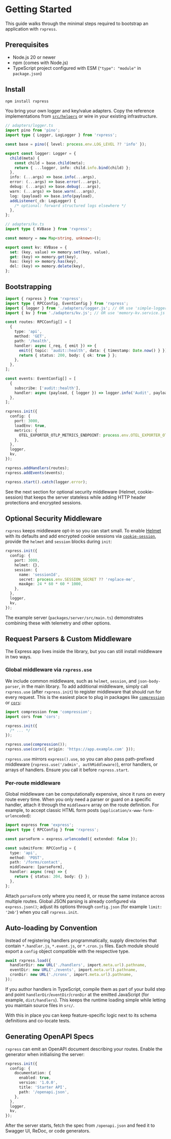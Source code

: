 # Getting Started

This guide walks through the minimal steps required to bootstrap an application with `rxpress`.

## Prerequisites

- Node.js 20 or newer
- npm (comes with Node.js)
- TypeScript project configured with ESM (`"type": "module"` in `package.json`)

## Install

```bash
npm install rxpress
```

You bring your own logger and key/value adapters. Copy the reference implementations from [`src/helpers`](../src/helpers) or wire in your existing infrastructure.

```ts
// adapters/logger.ts
import pino from 'pino';
import type { Logger, LogLogger } from 'rxpress';

const base = pino({ level: process.env.LOG_LEVEL ?? 'info' });

export const logger: Logger = {
  child(meta) {
    const child = base.child(meta);
    return { ...logger, info: child.info.bind(child) };
  },
  info: (...args) => base.info(...args),
  error: (...args) => base.error(...args),
  debug: (...args) => base.debug(...args),
  warn: (...args) => base.warn(...args),
  log: (payload) => base.info(payload),
  addListener(_cb: LogLogger) {
    /* optional: forward structured logs elsewhere */
  },
};
```

```ts
// adapters/kv.ts
import type { KVBase } from 'rxpress';

const memory = new Map<string, unknown>();

export const kv: KVBase = {
  set: (key, value) => memory.set(key, value),
  get: (key) => memory.get(key),
  has: (key) => memory.has(key),
  del: (key) => memory.delete(key),
};
```

## Bootstrapping

```ts
import { rxpress } from 'rxpress';
import type { RPCConfig, EventConfig } from 'rxpress';
import { logger } from './adapters/logger.js'; // OR use 'simple-logger.service.js' for a quick start
import { kv } from './adapters/kv.js'; // OR use 'memory-kv.service.js'

const routes: RPCConfig[] = [
  {
    type: 'api',
    method: 'GET',
    path: '/health',
    handler: async (_req, { emit }) => {
      emit({ topic: 'audit::health', data: { timestamp: Date.now() } });
      return { status: 200, body: { ok: true } };
    },
  },
];

const events: EventConfig[] = [
  {
    subscribe: ['audit::health'],
    handler: async (payload, { logger }) => logger.info('Audit', payload as object),
  },
];

rxpress.init({
  config: {
    port: 3000,
    loadEnv: true,
    metrics: {
      OTEL_EXPORTER_OTLP_METRICS_ENDPOINT: process.env.OTEL_EXPORTER_OTLP_METRICS_ENDPOINT,
    },
  },
  logger,
  kv,
});

rxpress.addHandlers(routes);
rxpress.addEvents(events);

rxpress.start().catch(logger.error);
```

See the next section for optional security middleware (Helmet, cookie-session) that keeps the server stateless while adding HTTP header protections and encrypted sessions.

## Optional Security Middleware

`rxpress` keeps middleware opt-in so you can start small. To enable [Helmet](https://helmetjs.github.io/) with its defaults and add encrypted cookie sessions via [`cookie-session`](https://github.com/expressjs/cookie-session), provide the `helmet` and `session` blocks during `init`:

```ts
rxpress.init({
  config: {
    port: 3000,
    helmet: {},
    session: {
      name: 'sessionId',
      secret: process.env.SESSION_SECRET ?? 'replace-me',
      maxAge: 24 * 60 * 60 * 1000,
    },
  },
  logger,
  kv,
});
```

The example server (`packages/server/src/main.ts`) demonstrates combining these with telemetry and other options.

## Request Parsers & Custom Middleware

The Express app lives inside the library, but you can still install middleware in two ways.

### Global middleware via `rxpress.use`

We include common middleware, such as `helmet`, `session`, and `json-body-parser`, in the main library. To add additional middleware, simply call `rxpress.use` (after `rxpress.init`) to register middleware that should run for every request. This is the easiest place to plug in packages like [`compression`](https://github.com/expressjs/compression) or [`cors`](https://github.com/expressjs/cors):

```ts
import compression from 'compression';
import cors from 'cors';

rxpress.init({
  /* ... */
});

rxpress.use(compression());
rxpress.use(cors({ origin: 'https://app.example.com' }));
```

`rxpress.use` mirrors `express().use`, so you can also pass path-prefixed middleware (`rxpress.use('/admin', authMiddleware)`), error handlers, or arrays of handlers. Ensure you call it before `rxpress.start`.

### Per-route middleware

Global middleware can be computationally expensive, since it runs on every route every time. When you only need a parser or guard on a specific handler, attach it through the `middleware` array on the route definition. For example, to accept classic HTML form posts (`application/x-www-form-urlencoded`):

```ts
import express from 'express';
import type { RPCConfig } from 'rxpress';

const parseForm = express.urlencoded({ extended: false });

const submitForm: RPCConfig = {
  type: 'api',
  method: 'POST',
  path: '/forms/contact',
  middleware: [parseForm],
  handler: async (req) => {
    return { status: 204, body: {} };
  },
};
```

Attach `parseForm` only where you need it, or reuse the same instance across multiple routes. Global JSON parsing is already configured via `express.json()`; adjust its options through `config.json` (for example `limit: '2mb'`) when you call `rxpress.init`.

## Auto-loading by Convention

Instead of registering handlers programmatically, supply directories that contain `*.handler.js`, `*.event.js`, or `*.cron.js` files. Each module should export a `config` object compatible with the respective type.

```ts
await rxpress.load({
  handlerDir: new URL('./handlers', import.meta.url).pathname,
  eventDir: new URL('./events', import.meta.url).pathname,
  cronDir: new URL('./crons', import.meta.url).pathname,
});
```

If you author handlers in TypeScript, compile them as part of your build step and point `handlerDir`/`eventDir`/`cronDir` at the emitted JavaScript (for example, `dist/handlers`). This keeps the runtime loading simple while letting you maintain source files in `src/`.

With this in place you can keep feature-specific logic next to its schema definitions and co-locate tests.

## Generating OpenAPI Specs

`rxpress` can emit an OpenAPI document describing your routes. Enable the generator when initialising the server:

```ts
rxpress.init({
  config: {
    documentation: {
      enabled: true,
      version: '1.0.0',
      title: 'Starter API',
      path: '/openapi.json',
    },
  },
  logger,
  kv,
});
```

After the server starts, fetch the spec from `/openapi.json` and feed it to Swagger UI, ReDoc, or code generators.
